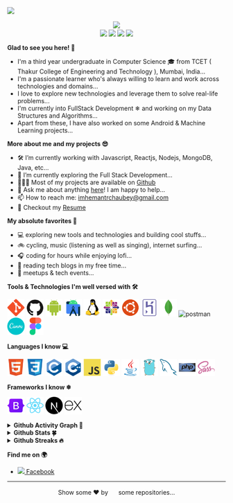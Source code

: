 <img src="https://raw.githubusercontent.com/halfrost/halfrost/master/icons/header_.png">
<p align="center"><img src="https://readme-typing-svg.herokuapp.com?font=Merriweather&duration=3000&pause=1500&color=00E9EE&center=true&vCenter=true&height=40&lines=Hey+there!+I'm+Hemant+Chaubey+%F0%9F%98%8E;a+FullStack+Developer+%E2%9D%84;a+web3+enthusiast+%F0%9F%92%BB;who+loves+to+build+%F0%9F%9B%A0;and+contribute+to+projects+%E2%9C%A8"></br>
<img src="https://visitor-badge-reloaded.herokuapp.com/badge?page_id=imhemantchaubey&color=ED5007&style=flat-square&logo">
<a href="https://www.linkedin.com/in/imhemantchaubey"><img src="https://img.shields.io/badge/-LinkedIn-0e76a8?style=flat-square&logo=Linkedin&logoColor=white"></a>
<a href="https://www.github.com/imhemantchaubey"><img src="https://img.shields.io/badge/Website-3b5998?style=flat-square&logo=google-chrome&logoColor=white"></a>
<a href="https://www.twitter.com/imhemantchaubey"><img src="https://img.shields.io/badge/-Twitter-00acee?style=flat-square&logo=Twitter&logoColor=white"></a></p>

__Glad to see you here! 👋__
- I'm a third year undergraduate in Computer Science 🎓 from TCET ( Thakur College of Engineering and Technology ), Mumbai, India...
- I'm a passionate learner who's always willing to learn and work across technologies and domains...
- I love to explore new technologies and leverage them to solve real-life problems...
- I'm currently into FullStack Development ❄ and working on my Data Structures and Algorithms...
- Apart from these, I have also worked on some Android & Machine Learning projects...

__More about me and my projects 😎__
- 🛠 I’m currently working with Javascript, Reactjs, Nodejs, MongoDB, Java, etc...
- 🚀 I’m currently exploring the Full Stack Development...
- 👨🏻‍💻 Most of my projects are available on [Github](https://github.com/imhemantchaubey)
- 💬 Ask me about anything [here](https://www.linkedin.com/in/imhemantchaubey)! I am happy to help...
- 📫 How to reach me: imhemantrchaubey@gmail.com
- 📝 Checkout my [Resume]()

__My absolute favorites 💚__
- 💻 exploring new tools and technologies and building cool stuffs...
- 🚲 cycling, music (listening as well as singing), internet surfing...
- 🎧 coding for hours while enjoying lofi...
- 📰 reading tech blogs in my free time...
- 🍕 meetups & tech events...

__Tools & Technologies I'm well versed with 🛠__

<img src="https://raw.githubusercontent.com/devicons/devicon/master/icons/git/git-original.svg" alt="git" width="40" height="40"/> <img src="https://raw.githubusercontent.com/devicons/devicon/master/icons/github/github-original.svg" alt="github" width="40" height="40"/> <img src="https://raw.githubusercontent.com/devicons/devicon/master/icons/android/android-original.svg" alt="android" width="40" height="40"/> <img src="https://raw.githubusercontent.com/devicons/devicon/master/icons/androidstudio/androidstudio-original.svg" alt="androidstudio" width="40" height="40"/> <img src="https://raw.githubusercontent.com/devicons/devicon/master/icons/linux/linux-original.svg" alt="linux" width="40" height="40"/> <img src="https://raw.githubusercontent.com/devicons/devicon/master/icons/centos/centos-original.svg" alt="centos" width="40" height="40"/> <img src="https://raw.githubusercontent.com/devicons/devicon/master/icons/ubuntu/ubuntu-plain.svg" alt="ubuntu" width="40" height="40"/> <img src="https://raw.githubusercontent.com/devicons/devicon/master/icons/heroku/heroku-original.svg" alt="heroku" width="40" height="40"/> <img src="https://raw.githubusercontent.com/devicons/devicon/master/icons/mongodb/mongodb-original.svg" alt="mongodb" width="40" height="40"/> <img src="https://www.vectorlogo.zone/logos/getpostman/getpostman-icon.svg" alt="postman" width="40" height="40"/> <img src="https://raw.githubusercontent.com/devicons/devicon/master/icons/canva/canva-original.svg" alt="canva" width="40" height="40"/> <img src="https://raw.githubusercontent.com/devicons/devicon/master/icons/figma/figma-original.svg" alt="figma" width="40" height="40"/> 

__Languages I know 💻__

<img src="https://raw.githubusercontent.com/devicons/devicon/master/icons/html5/html5-original.svg" alt="html5" width="40" height="40"/> <img src="https://raw.githubusercontent.com/devicons/devicon/master/icons/css3/css3-original.svg" alt="css3" width="40" height="40"/> <img src="https://raw.githubusercontent.com/devicons/devicon/master/icons/c/c-original.svg" alt="c" width="40" height="40"/> <img src="https://raw.githubusercontent.com/devicons/devicon/master/icons/cplusplus/cplusplus-original.svg" alt="cplusplus" width="40" height="40"/> <img src="https://raw.githubusercontent.com/devicons/devicon/master/icons/javascript/javascript-original.svg" alt="javascript" width="40" height="40"/> <img src="https://raw.githubusercontent.com/devicons/devicon/master/icons/python/python-original.svg" alt="python" width="40" height="40"/> <img src="https://raw.githubusercontent.com/devicons/devicon/master/icons/java/java-original.svg" alt="java" width="40" height="40"/> <img src="https://raw.githubusercontent.com/devicons/devicon/master/icons/go/go-original.svg" alt="go" width="40" height="40"/> <img src="https://raw.githubusercontent.com/devicons/devicon/master/icons/mysql/mysql-original.svg" alt="mysql" width="40" height="40"/> <img src="https://raw.githubusercontent.com/devicons/devicon/master/icons/php/php-original.svg" alt="php" width="40" height="40"/> <img src="https://raw.githubusercontent.com/devicons/devicon/master/icons/sass/sass-original.svg" alt="sass" width="40" height="40"/> 

__Frameworks I know ❄__

<img src="https://raw.githubusercontent.com/devicons/devicon/master/icons/bootstrap/bootstrap-original.svg" alt="bootstrap" width="40" height="40"/> <img src="https://raw.githubusercontent.com/devicons/devicon/master/icons/react/react-original.svg" alt="react" width="40" height="40"/> <img src="https://raw.githubusercontent.com/devicons/devicon/master/icons/nextjs/nextjs-original.svg" alt="nextjs" width="40" height="40"/> <img src="https://raw.githubusercontent.com/devicons/devicon/master/icons/express/express-original.svg" alt="express" width="40" height="40"/> 

<details>
  <summary><b>Github Activity Graph 🌟</b></summary></br>
  <img width="100%" src="https://activity-graph.herokuapp.com/graph?username=imhemantchaubey&theme=dracula&hide_border=true"/>
</details>

<details>	
  <summary><b>Github Stats 🍀</b></summary></br>
  <img height="160em" src="https://github-readme-stats.vercel.app/api?username=imhemantchaubey&show_icons=true&hide_border=true&&count_private=true&include_all_commits=true&theme=dark" /> <img height="160em" src="https://github-readme-stats.vercel.app/api/top-langs/?username=imhemantchaubey&show_icons=true&hide_border=true&layout=compact&theme=dark"/>
</details>

<details>
  <summary><b>Github Streaks 🔥</b></summary></br>
  <img height="160em" src="https://github-readme-streak-stats.herokuapp.com/?user=imhemantchaubey&theme=dark&hide_border=true"/>
</details>

__Find me on 🌍__
- <a href="https://www.facebook.com/imhemantchaubey"><img src="https://camo.githubusercontent.com/8f245234577766478eaf3ee72b0615e99bb9ef3eaa56e1c37f75692811181d5c/68747470733a2f2f6564656e742e6769746875622e696f2f537570657254696e7949636f6e732f696d616765732f7376672f66616365626f6f6b2e737667" height="40px"> Facebook</a>

------
<p align="center">Show some ❤ by <img src="https://imgur.com/o7ncZFp.jpg" height="16px" width="16px"> some repositories...</p>